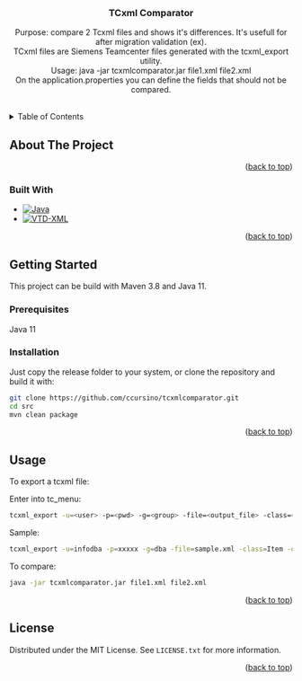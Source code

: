 <a name="readme-top"></a>

<!-- PROJECT LOGO -->
<br />
<div align="center">

<h3 align="center">TCxml Comparator</h3>

  <p align="center">
    Purpose: compare 2 Tcxml files and shows it's differences. It's usefull for after migration validation (ex).
    <br />
    TCxml files are Siemens Teamcenter files generated with the tcxml_export utility. 
    <br />
    Usage: java -jar tcxmlcomparator.jar file1.xml file2.xml
    <br />
    On the application.properties you can define the fields that should not be compared.
    <br />
    <br />
  </p>
</div>


<!-- TABLE OF CONTENTS -->
<details>
  <summary>Table of Contents</summary>
  <ol>
    <li>
      <a href="#about-the-project">About The Project</a>
      <ul>
        <li><a href="#built-with">Built With</a></li>
      </ul>
    </li>
    <li>
      <a href="#getting-started">Getting Started</a>
      <ul>
        <li><a href="#prerequisites">Prerequisites</a></li>
        <li><a href="#installation">Installation</a></li>
      </ul>
    </li>
    <li><a href="#usage">Usage</a></li>
    <li><a href="#license">License</a></li>
  </ol>
</details>



<!-- ABOUT THE PROJECT -->
## About The Project



<p align="right">(<a href="#readme-top">back to top</a>)</p>



### Built With
* [![Java][Java-img]][Java-url]
* [![VTD-XML][VTD-img]][VTD-url]

<p align="right">(<a href="#readme-top">back to top</a>)</p>



<!-- GETTING STARTED -->
## Getting Started

This project can be build with Maven 3.8 and Java 11.

### Prerequisites
Java 11

### Installation

Just copy the release folder to your system, or clone the repository and build it with:

```sh
git clone https://github.com/ccursino/tcxmlcomparator.git
cd src
mvn clean package
```

<p align="right">(<a href="#readme-top">back to top</a>)</p>


<!-- USAGE EXAMPLES -->
## Usage

To export a tcxml file:

Enter into tc_menu:

```sh
tcxml_export -u=<user> -p=<pwd> -g=<group> -file=<output_file> -class=<class_name> -optionset=<option_set>
```

Sample:
```sh
tcxml_export -u=infodba -p=xxxxx -g=dba -file=sample.xml -class=Item -optionset=MultiSiteOptSet
```

To compare:
```sh
java -jar tcxmlcomparator.jar file1.xml file2.xml
```


<p align="right">(<a href="#readme-top">back to top</a>)</p>


<!-- LICENSE -->
## License

Distributed under the MIT License. See `LICENSE.txt` for more information.

<p align="right">(<a href="#readme-top">back to top</a>)</p>


<!-- MARKDOWN LINKS & IMAGES -->
<!-- https://www.markdownguide.org/basic-syntax/#reference-style-links -->
[contributors-shield]: https://img.shields.io/github/contributors/github_username/repo_name.svg?style=for-the-badge
[contributors-url]: https://github.com/github_username/repo_name/graphs/contributors
[forks-shield]: https://img.shields.io/github/forks/github_username/repo_name.svg?style=for-the-badge
[forks-url]: https://github.com/github_username/repo_name/network/members
[stars-shield]: https://img.shields.io/github/stars/github_username/repo_name.svg?style=for-the-badge
[stars-url]: https://github.com/github_username/repo_name/stargazers
[issues-shield]: https://img.shields.io/github/issues/github_username/repo_name.svg?style=for-the-badge
[issues-url]: https://github.com/github_username/repo_name/issues
[license-shield]: https://img.shields.io/github/license/github_username/repo_name.svg?style=for-the-badge
[license-url]: https://github.com/github_username/repo_name/blob/master/LICENSE.txt
[linkedin-shield]: https://img.shields.io/badge/-LinkedIn-black.svg?style=for-the-badge&logo=linkedin&colorB=555
[linkedin-url]: https://linkedin.com/in/linkedin_username
[product-screenshot]: images/screenshot.png
[Java-img]: https://img.shields.io/badge/Java-ED8B00?style=for-the-badge&logo=java&logoColor=white
[Java-url]: https://www.java.com/
[VTD-img]: https://search.maven.org/assets/images/xml.svg?style=for-the-badge&logo=react&logoColor=61DAFB
[VTD-url]: https://vtd-xml.sourceforge.io/
